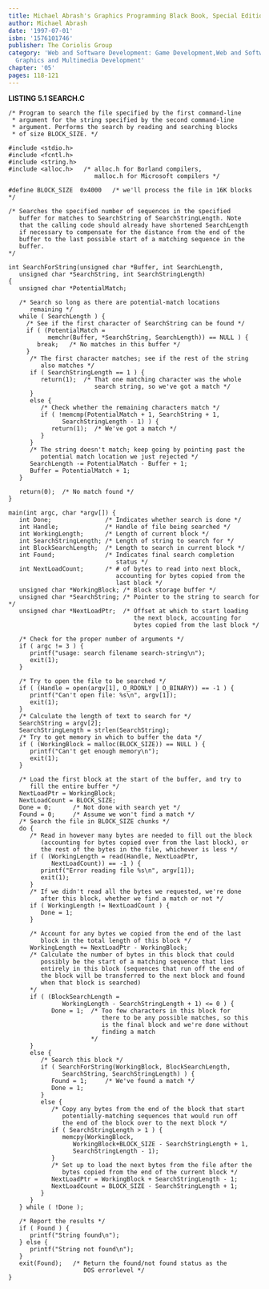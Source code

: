 ```yaml
---
title: Michael Abrash's Graphics Programming Black Book, Special Edition
author: Michael Abrash
date: '1997-07-01'
isbn: '1576101746'
publisher: The Coriolis Group
category: 'Web and Software Development: Game Development,Web and Software Development:
  Graphics and Multimedia Development'
chapter: '05'
pages: 118-121
---
```


**LISTING 5.1 SEARCH.C**

    /* Program to search the file specified by the first command-line
     * argument for the string specified by the second command-line
     * argument. Performs the search by reading and searching blocks
     * of size BLOCK_SIZE. */

    #include <stdio.h>
    #include <fcntl.h>
    #include <string.h>
    #include <alloc.h>   /* alloc.h for Borland compilers,
                            malloc.h for Microsoft compilers */

    #define BLOCK_SIZE  0x4000   /* we'll process the file in 16K blocks */

    /* Searches the specified number of sequences in the specified
       buffer for matches to SearchString of SearchStringLength. Note
       that the calling code should already have shortened SearchLength
       if necessary to compensate for the distance from the end of the
       buffer to the last possible start of a matching sequence in the
       buffer.
    */

    int SearchForString(unsigned char *Buffer, int SearchLength,
       unsigned char *SearchString, int SearchStringLength)
    {
       unsigned char *PotentialMatch;

       /* Search so long as there are potential-match locations
          remaining */
       while ( SearchLength ) {
         /* See if the first character of SearchString can be found */
         if ( (PotentialMatch =
               memchr(Buffer, *SearchString, SearchLength)) == NULL ) {
            break;   /* No matches in this buffer */
         }
          /* The first character matches; see if the rest of the string
             also matches */
          if ( SearchStringLength == 1 ) {
             return(1);  /* That one matching character was the whole
                            search string, so we've got a match */
          }
          else {
             /* Check whether the remaining characters match */
             if ( !memcmp(PotentialMatch + 1, SearchString + 1,
                   SearchStringLength - 1) ) {
                return(1);  /* We've got a match */
             }
          }
          /* The string doesn't match; keep going by pointing past the
             potential match location we just rejected */
          SearchLength -= PotentialMatch - Buffer + 1;
          Buffer = PotentialMatch + 1;
       }

       return(0);  /* No match found */
    }

    main(int argc, char *argv[]) {
       int Done;               /* Indicates whether search is done */
       int Handle;             /* Handle of file being searched */
       int WorkingLength;      /* Length of current block */
       int SearchStringLength; /* Length of string to search for */
       int BlockSearchLength;  /* Length to search in current block */
       int Found;              /* Indicates final search completion
                                  status */
       int NextLoadCount;      /* # of bytes to read into next block,
                                  accounting for bytes copied from the
                                  last block */
       unsigned char *WorkingBlock; /* Block storage buffer */
       unsigned char *SearchString; /* Pointer to the string to search for */
       unsigned char *NextLoadPtr;  /* Offset at which to start loading
                                       the next block, accounting for
                                       bytes copied from the last block */

       /* Check for the proper number of arguments */
       if ( argc != 3 ) {
          printf("usage: search filename search-string\n");
          exit(1);
       }

       /* Try to open the file to be searched */
       if ( (Handle = open(argv[1], O_RDONLY | O_BINARY)) == -1 ) {
          printf("Can't open file: %s\n", argv[1]);
          exit(1);
       }
       /* Calculate the length of text to search for */
       SearchString = argv[2];
       SearchStringLength = strlen(SearchString);
       /* Try to get memory in which to buffer the data */
       if ( (WorkingBlock = malloc(BLOCK_SIZE)) == NULL ) {
          printf("Can't get enough memory\n");
          exit(1);
       }

       /* Load the first block at the start of the buffer, and try to
          fill the entire buffer */
       NextLoadPtr = WorkingBlock;
       NextLoadCount = BLOCK_SIZE;
       Done = 0;      /* Not done with search yet */
       Found = 0;     /* Assume we won't find a match */
       /* Search the file in BLOCK_SIZE chunks */
       do {
          /* Read in however many bytes are needed to fill out the block
             (accounting for bytes copied over from the last block), or
             the rest of the bytes in the file, whichever is less */
          if ( (WorkingLength = read(Handle, NextLoadPtr,
                NextLoadCount)) == -1 ) {
             printf("Error reading file %s\n", argv[1]);
             exit(1);
          }
          /* If we didn't read all the bytes we requested, we're done
             after this block, whether we find a match or not */
          if ( WorkingLength != NextLoadCount ) {
             Done = 1;
          }

          /* Account for any bytes we copied from the end of the last
             block in the total length of this block */
          WorkingLength += NextLoadPtr - WorkingBlock;
          /* Calculate the number of bytes in this block that could
             possibly be the start of a matching sequence that lies
             entirely in this block (sequences that run off the end of
             the block will be transferred to the next block and found
             when that block is searched)
          */
          if ( (BlockSearchLength =
                   WorkingLength - SearchStringLength + 1) <= 0 ) {
                Done = 1;  /* Too few characters in this block for
                              there to be any possible matches, so this
                              is the final block and we're done without
                              finding a match
                           */
          }
          else {
             /* Search this block */
             if ( SearchForString(WorkingBlock, BlockSearchLength,
                   SearchString, SearchStringLength) ) {
                Found = 1;     /* We've found a match */
                Done = 1;
             }
             else {
                /* Copy any bytes from the end of the block that start
                   potentially-matching sequences that would run off
                   the end of the block over to the next block */
                if ( SearchStringLength > 1 ) {
                   memcpy(WorkingBlock,
                      WorkingBlock+BLOCK_SIZE - SearchStringLength + 1,
                      SearchStringLength - 1);
                }
                /* Set up to load the next bytes from the file after the
                   bytes copied from the end of the current block */
                NextLoadPtr = WorkingBlock + SearchStringLength - 1;
                NextLoadCount = BLOCK_SIZE - SearchStringLength + 1;
             }
          }
       } while ( !Done );

       /* Report the results */
       if ( Found ) {
          printf("String found\n");
       } else {
          printf("String not found\n");
       }
       exit(Found);   /* Return the found/not found status as the
                         DOS errorlevel */
    }
